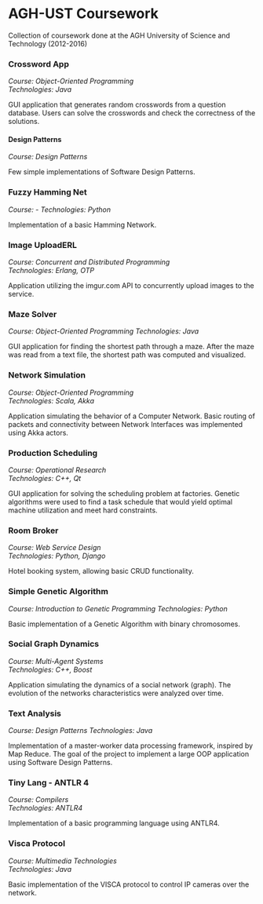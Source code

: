 # AGH-UST Coursework
Collection of coursework done at the AGH University of Science and Technology (2012-2016)

### Crossword App
_Course: Object-Oriented Programming  
Technologies: Java_

GUI application that generates random crosswords from a question database. Users can solve the crosswords and check the correctness of the solutions.

#### Design Patterns
_Course: Design Patterns_

Few simple implementations of Software Design Patterns.

### Fuzzy Hamming Net
_Course: -
Technologies: Python_

Implementation of a basic Hamming Network.

### Image UploadERL
_Course: Concurrent and Distributed Programming  
Technologies: Erlang, OTP_

Application utilizing the imgur.com API to concurrently upload images to the service.

### Maze Solver
_Course: Object-Oriented Programming 
Technologies: Java_

GUI application for finding the shortest path through a maze. After the maze was read from a text file, the shortest path was computed and visualized.

### Network Simulation
_Course: Object-Oriented Programming  
Technologies: Scala, Akka_

Application simulating the behavior of a Computer Network. Basic routing of packets and connectivity between Network Interfaces was implemented using Akka actors.

### Production Scheduling
_Course: Operational Research  
Technologies: C++, Qt_

GUI application for solving the scheduling problem at factories. Genetic algorithms were used to find a task schedule that would yield optimal machine utilization and meet hard constraints.

### Room Broker
_Course: Web Service Design  
Technologies: Python, Django_

Hotel booking system, allowing basic CRUD functionality.

### Simple Genetic Algorithm
_Course: Introduction to Genetic Programming
Technologies: Python_

Basic implementation of a Genetic Algorithm with binary chromosomes.

### Social Graph Dynamics
_Course: Multi-Agent Systems  
Technologies: C++, Boost_

Application simulating the dynamics of a social network (graph). The evolution of the networks characteristics were analyzed over time.

### Text Analysis
_Course: Design Patterns
Technologies: Java_

Implementation of a master-worker data processing framework, inspired by Map Reduce. The goal of the project to implement a large OOP application using Software Design Patterns. 

### Tiny Lang - ANTLR 4
_Course: Compilers  
Technologies: ANTLR4_

Implementation of a basic programming language using ANTLR4. 

### Visca Protocol
_Course: Multimedia Technologies  
Technologies: Java_

Basic implementation of the VISCA protocol to control IP cameras over the network.
